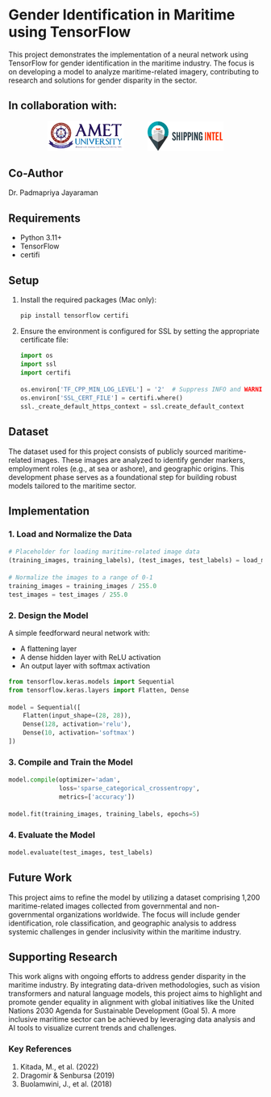 # Gender Identification in Maritime using TensorFlow

This project demonstrates the implementation of a neural network using TensorFlow for gender identification in the maritime industry. The focus is on developing a model to analyze maritime-related imagery, contributing to research and solutions for gender disparity in the sector.

## In collaboration with:

<p align="center">
  <img src="static/amet-logo.png" alt="AMET Logo" width="30%">
&nbsp;  &nbsp;&nbsp;&nbsp;&nbsp;&nbsp;&nbsp;&nbsp;&nbsp;
<img src="static/si_logo.png" alt="SI Logo" width="30%">
</p>

## Co-Author

<a href="https://github.com/padmapriyajayaraman" style="text-decoration:none;">Dr. Padmapriya Jayaraman</a>


## Requirements

- Python 3.11+
- TensorFlow
- certifi

## Setup

1. Install the required packages (Mac only):
   ```bash
   pip install tensorflow certifi
   ```
2. Ensure the environment is configured for SSL by setting the appropriate certificate file:
   ```python
   import os
   import ssl
   import certifi

   os.environ['TF_CPP_MIN_LOG_LEVEL'] = '2'  # Suppress INFO and WARNING logs
   os.environ['SSL_CERT_FILE'] = certifi.where()
   ssl._create_default_https_context = ssl.create_default_context
   ```

## Dataset

The dataset used for this project consists of publicly sourced maritime-related images. These images are analyzed to identify gender markers, employment roles (e.g., at sea or ashore), and geographic origins. This development phase serves as a foundational step for building robust models tailored to the maritime sector.

## Implementation

### 1. Load and Normalize the Data
```python
# Placeholder for loading maritime-related image data
(training_images, training_labels), (test_images, test_labels) = load_maritime_dataset()

# Normalize the images to a range of 0-1
training_images = training_images / 255.0
test_images = test_images / 255.0
```

### 2. Design the Model

A simple feedforward neural network with:
- A flattening layer
- A dense hidden layer with ReLU activation
- An output layer with softmax activation

```python
from tensorflow.keras.models import Sequential
from tensorflow.keras.layers import Flatten, Dense

model = Sequential([
    Flatten(input_shape=(28, 28)),
    Dense(128, activation='relu'),
    Dense(10, activation='softmax')
])
```

### 3. Compile and Train the Model

```python
model.compile(optimizer='adam',
              loss='sparse_categorical_crossentropy',
              metrics=['accuracy'])

model.fit(training_images, training_labels, epochs=5)
```

### 4. Evaluate the Model

```python
model.evaluate(test_images, test_labels)
```

## Future Work

This project aims to refine the model by utilizing a dataset comprising 1,200 maritime-related images collected from governmental and non-governmental organizations worldwide. The focus will include gender identification, role classification, and geographic analysis to address systemic challenges in gender inclusivity within the maritime industry.

## Supporting Research

This work aligns with ongoing efforts to address gender disparity in the maritime industry. By integrating data-driven methodologies, such as vision transformers and natural language models, this project aims to highlight and promote gender equality in alignment with global initiatives like the United Nations 2030 Agenda for Sustainable Development (Goal 5). A more inclusive maritime sector can be achieved by leveraging data analysis and AI tools to visualize current trends and challenges.

### Key References
1. Kitada, M., et al. (2022)
2. Dragomir & Senbursa (2019)
3. Buolamwini, J., et al. (2018)


